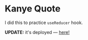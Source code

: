 # Kanye Quote

I did this to practice `useReducer` hook.

**UPDATE:** it's deployed — [here!](https://kanye-reducer.vercel.app/)
